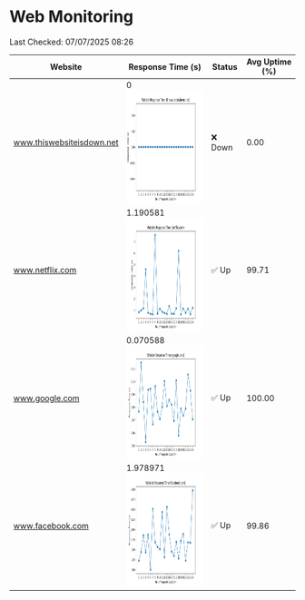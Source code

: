 # Web Monitoring

Last Checked: 07/07/2025 08:26

| Website | Response Time (s) | Status | Avg Uptime (%) |
|---------|-------------------|--------|----------------|
| www.thiswebsiteisdown.net | 0 <br> <img src="graph/thiswebsiteisdown.net.png" alt="Graph" width="200" height="200">  | ❌ Down | 0.00 |
| www.netflix.com | 1.190581 <br> <img src="graph/netflix.com.png" alt="Graph" width="200" height="200">  | ✅ Up | 99.71 |
| www.google.com | 0.070588 <br> <img src="graph/google.com.png" alt="Graph" width="200" height="200">  | ✅ Up | 100.00 |
| www.facebook.com | 1.978971 <br> <img src="graph/facebook.com.png" alt="Graph" width="200" height="200">  | ✅ Up | 99.86 |
